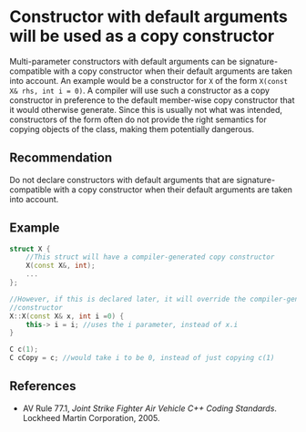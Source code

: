 # Constructor with default arguments will be used as a copy constructor
Multi-parameter constructors with default arguments can be signature-compatible with a copy constructor when their default arguments are taken into account. An example would be a constructor for `X` of the form `X(const X& rhs, int i = 0)`. A compiler will use such a constructor as a copy constructor in preference to the default member-wise copy constructor that it would otherwise generate. Since this is usually not what was intended, constructors of the form often do not provide the right semantics for copying objects of the class, making them potentially dangerous.


## Recommendation
Do not declare constructors with default arguments that are signature-compatible with a copy constructor when their default arguments are taken into account.


## Example

```cpp
struct X {
    //This struct will have a compiler-generated copy constructor
    X(const X&, int);
    ...
};

//However, if this is declared later, it will override the compiler-generated
//constructor
X::X(const X& x, int i =0) {
    this-> i = i; //uses the i parameter, instead of x.i
}

C c(1);
C cCopy = c; //would take i to be 0, instead of just copying c(1)

```

## References
* AV Rule 77.1, *Joint Strike Fighter Air Vehicle C++ Coding Standards*. Lockheed Martin Corporation, 2005.
